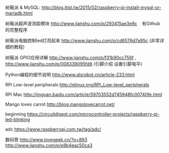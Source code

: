 树莓派 & MySQL: http://blog.itist.tw/2015/02/raspberry-pi-install-mysql-or-mariadb.html

树莓派超声波测距模块 http://www.jianshu.com/p/293415ae3e9c    有Github的完整程序

树莓派电脑控制led灯亮起来 http://www.jianshu.com/p/cd6576d7a95c (非常详细的教程)

树莓派 GPIO应用详解 http://www.jianshu.com/p/f31b90cc756f , http://www.jianshu.com/p/008339095fd6   (引脚介绍 设置引脚电平)

Python编程的细节说明 http://www.alsrobot.cn/article-233.html

RPi Low-level peripherals http://elinux.org/RPi_Low-level_peripherals

RPi Mac  http://jingyan.baidu.com/article/59703552d745948fc00740fe.html

Mango loves carrot http://blog.mangolovecarrot.net/

beginning  https://circuitdigest.com/microcontroller-projects/raspberry-pi-led-blinking

adc https://www.raspberrypi.com.tw/tag/adc/

数码管 http://www.lovegeek.cn/?p=893   http://www.jianshu.com/p/e8b4eac50ca3
